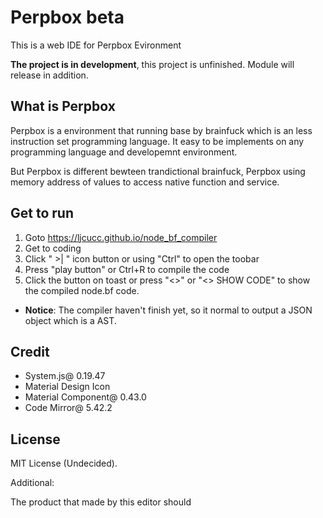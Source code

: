 # Perpbox beta

This is a web IDE for Perpbox Evironment

**The project is in development**, this project is unfinished.
Module will release in addition.

## What is Perpbox
Perpbox is a environment that running base by brainfuck which is an less instruction set programming language. It easy to be implements on any programming language and developemnt environment.

But Perpbox is different bewteen trandictional brainfuck, Perpbox using memory address of values to access native function and service.

## Get to run
1. Goto https://ljcucc.github.io/node_bf_compiler
2. Get to coding
3. Click " >| " icon button or using "Ctrl" to open the toobar
4. Press "play button" or Ctrl+R to compile the code
5. Click the button on toast or press "<>" or "<> SHOW CODE" to show the compiled node.bf code.

* **Notice**: The compiler haven't finish yet, so it normal to output a JSON object which is a AST.

## Credit
* System.js@ 0.19.47
* Material Design Icon
* Material Component@ 0.43.0
* Code Mirror@ 5.42.2

## License
MIT License (Undecided).

Additional:

The product that made by this editor should